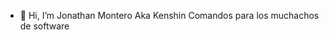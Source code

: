 - 👋 Hi, I’m Jonathan Montero Aka Kenshin
Comandos para los muchachos de software

<!---
itskenshin/itskenshin is a ✨ special ✨ repository because its `README.md` (this file) appears on your GitHub profile.
You can click the Preview link to take a look at your changes.
--->
